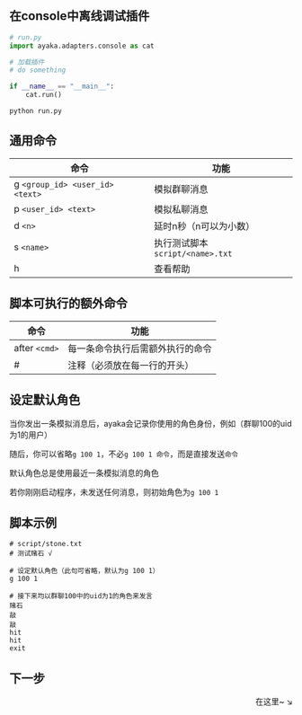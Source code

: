 ## 在console中离线调试插件

```py
# run.py
import ayaka.adapters.console as cat

# 加载插件
# do something

if __name__ == "__main__":
    cat.run()
```

```
python run.py
```

## 通用命令

| 命令                            | 功能                             |
| ------------------------------- | -------------------------------- |
| g `<group_id> <user_id> <text>` | 模拟群聊消息                     |
| p `<user_id> <text> `           | 模拟私聊消息                     |
| d `<n>`                         | 延时n秒（n可以为小数）           |
| s `<name>`                      | 执行测试脚本 `script/<name>.txt` |
| h                               | 查看帮助                         |

## 脚本可执行的额外命令

| 命令          | 功能                             |
| ------------- | -------------------------------- |
| after `<cmd>` | 每一条命令执行后需额外执行的命令 |
| #             | 注释（必须放在每一行的开头）     |

## 设定默认角色

当你发出一条模拟消息后，ayaka会记录你使用的角色身份，例如（群聊100的uid为1的用户）

随后，你可以省略`g 100 1`，不必`g 100 1 命令`，而是直接发送`命令`

默认角色总是使用最近一条模拟消息的角色

若你刚刚启动程序，未发送任何消息，则初始角色为`g 100 1`

## 脚本示例

```
# script/stone.txt
# 测试赌石 √

# 设定默认角色（此句可省略，默认为g 100 1）
g 100 1 

# 接下来均以群聊100中的uid为1的角色来发言
赌石
敲
敲
hit
hit
exit
```

## 下一步

<div align="right">
    在这里~ ↘
</div>

